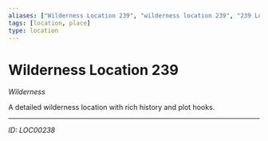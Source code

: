 ```yaml
---
aliases: ["Wilderness Location 239", "wilderness location 239", "239 Location Wilderness"]
tags: [location, place]
type: location
---
```


# Wilderness Location 239

*Wilderness*

A detailed wilderness location with rich history and plot hooks.

---
*ID: LOC00238*